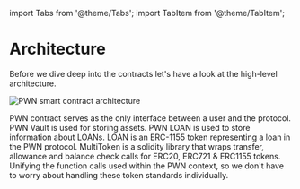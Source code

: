 import Tabs from '@theme/Tabs';
import TabItem from '@theme/TabItem';

# Architecture

Before we dive deep into the contracts let's have a look at the high-level architecture.

![PWN smart contract architecture](/assets/Architecture%20(2).png)

<Tabs>
<TabItem value="pwn" label="PWN">
PWN contract serves as the only interface between a user and the protocol.&#x20;
</TabItem>
<TabItem value="pwn-vault" label="PWN Vault">
PWN Vault is used for storing assets.
</TabItem>
<TabItem value="pwn-loan" label="PWN LOAN">
PWN LOAN is used to store information about LOANs. LOAN is an ERC-1155 token representing a loan in the PWN protocol.
</TabItem>
<TabItem value="multitoken" label="MultiToken">
MultiToken is a solidity library that wraps transfer, allowance and balance check calls for ERC20, ERC721 & ERC1155 tokens. Unifying the function calls used within the PWN context, so we don't have to worry about handling these token standards individually.
</TabItem>
</Tabs>
